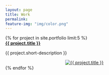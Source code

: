 ```yaml
---
layout: page
title: Work
permalink: 
feature-img: "img/color.png"
---
```


<div class="work">
    {% for project in site.portfolio limit:5 %}
    <div class="project">
      <div class="project-description">
        <a href="{{ project.url | prepend: site.baseurl }}"><strong>{{ project.title }}</strong></a>
        <p>{{ project.short-description }}</p>
      </div>
      <div class="project-thumb">
        <div class="boxed" style="width:120%; margin-left:-10%; text-align:center;">
          <a href="{{ project.url | prepend: site.baseurl }}">
            <img src="{{ project.thumbnail-path }}" alt="{{ project.title }}" align="middle">
          </a>
        </div>
      </div>
    </div>
    {% endfor %}
  </div>
